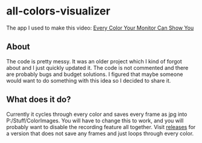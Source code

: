 # all-colors-visualizer
The app I used to make this video: [Every Color Your Monitor Can Show You](https://www.youtube.com/watch?v=U-Y3rbE7jec&amp;feature=youtu.be)

## About

The code is pretty messy. It was an older project which I kind of forgot about and I just quickly updated it. The code is not commented and there are probably bugs and budget solutions. I figured that maybe someone would want to do something with this idea so I decided to share it.


## What does it do?

Currently it cycles through every color and saves every frame as jpg into P:/Stuff/ColorImages. You will have to change this to work, and you will probably want to disable the recording feature all together. Visit [releases](https://github.com/porrasm/all-colors-visualizer/releases) for a version that does not save any frames and just loops through every color.

